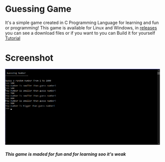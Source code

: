 # Guessing Game

It's a simple game created in C Programming Language for learning and fun or programming!
This game is available for Linux and Windows, in [releases](https://github.com/SolindekDev/guessing-game/releases) you can see a download files or if you want to
you can Build it for yourself [Tutorial](https://github.com/SolindekDev/guessing-game/blob/main/docs/Build.md)

# Screenshot

![](https://raw.githubusercontent.com/SolindekDev/guessing-game/main/resources/screenshot1.png)

##### This game is maded for fun and for learning soo it's weak
